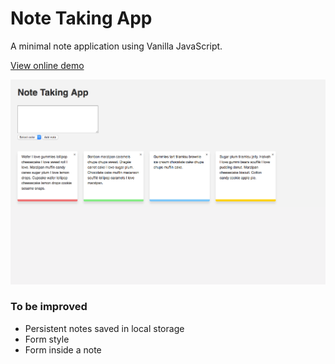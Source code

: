 # Note Taking App

A minimal note application using Vanilla JavaScript.

[View online demo](http://luciagm.net/note-app/)

![Preview](preview.png)

### To be improved
- Persistent notes saved in local storage
- Form style
- Form inside a note
